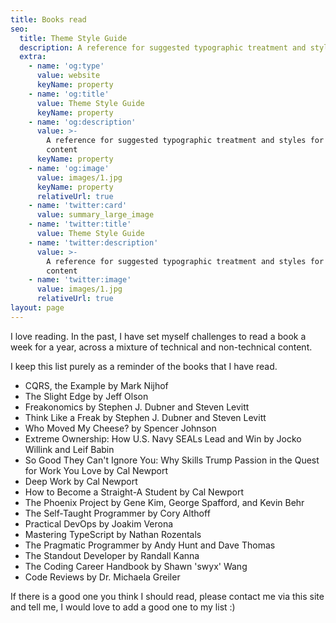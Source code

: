 ```yaml
---
title: Books read
seo:
  title: Theme Style Guide
  description: A reference for suggested typographic treatment and styles for your content
  extra:
    - name: 'og:type'
      value: website
      keyName: property
    - name: 'og:title'
      value: Theme Style Guide
      keyName: property
    - name: 'og:description'
      value: >-
        A reference for suggested typographic treatment and styles for your
        content
      keyName: property
    - name: 'og:image'
      value: images/1.jpg
      keyName: property
      relativeUrl: true
    - name: 'twitter:card'
      value: summary_large_image
    - name: 'twitter:title'
      value: Theme Style Guide
    - name: 'twitter:description'
      value: >-
        A reference for suggested typographic treatment and styles for your
        content
    - name: 'twitter:image'
      value: images/1.jpg
      relativeUrl: true
layout: page
---
```


I love reading. In the past, I have set myself challenges to read a book a week for a year, across a mixture of technical and non-technical content.

I keep this list purely as a reminder of the books that I have read.

- CQRS, the Example by Mark Nijhof
- The Slight Edge by Jeff Olson
- Freakonomics by Stephen J. Dubner and Steven Levitt
- Think Like a Freak by Stephen J. Dubner and Steven Levitt
- Who Moved My Cheese? by Spencer Johnson
- Extreme Ownership: How U.S. Navy SEALs Lead and Win by Jocko Willink and Leif Babin
- So Good They Can't Ignore You: Why Skills Trump Passion in the Quest for Work You Love by Cal Newport
- Deep Work by Cal Newport
- How to Become a Straight-A Student by Cal Newport
- The Phoenix Project by Gene Kim, George Spafford, and Kevin Behr
- The Self‑Taught Programmer by Cory Althoff
- Practical DevOps by Joakim Verona
- Mastering TypeScript by Nathan Rozentals
- The Pragmatic Programmer by Andy Hunt and Dave Thomas
- The Standout Developer by Randall Kanna
- The Coding Career Handbook by Shawn 'swyx' Wang
- Code Reviews by Dr. Michaela Greiler

If there is a good one you think I should read, please contact me via this site and tell me, I would love to add a good one to my list :)